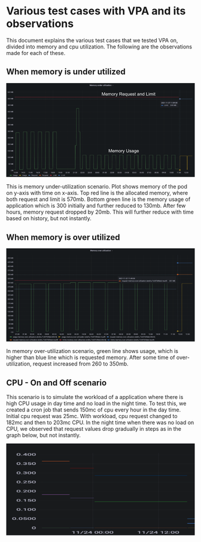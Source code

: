 # Various test cases with VPA and its observations

This document explains the various test cases that we tested VPA on, divided into memory and cpu utilization. The following are the observations made for each of these.

## When memory is under utilized

![Memory UnderUtilization](/images/Memory_UnderUtilization.png)

This is memory under-utilization scenario. Plot shows memory of the pod on y-axis with time on x-axis. Top red line is the allocated memory, where both request and limit is 570mb. Bottom green line is the memory usage of application which is 300 initially and further reduced to 130mb. After few hours, memory request dropped by 20mb. This will further reduce with time based on history, but not instantly. 


## When memory is over utilized 

![Memory OverUtilization](/images/MemoryOverUtilization.png)

In memory over-utilization scenario, green line shows usage, which is higher than blue line which is requested memory. After some time of over-utilization, request increased from 260 to 350mb. 

## CPU - On and Off scenario

This scenario is to simulate the workload of a application where there is high CPU usage in day time and no load in the night time. To test this, we created a cron job that sends 150mc of cpu every hour in the day time. Initial cpu request was 25mc. With workload, cpu request changed to 182mc and then to 203mc CPU. In the night time when there was no load on CPU, we observed that request values drop gradually in steps as in the graph below, but not instantly. 

![CPU On and Off scenario](/images/CPU_OnOff_NightTime.png)


